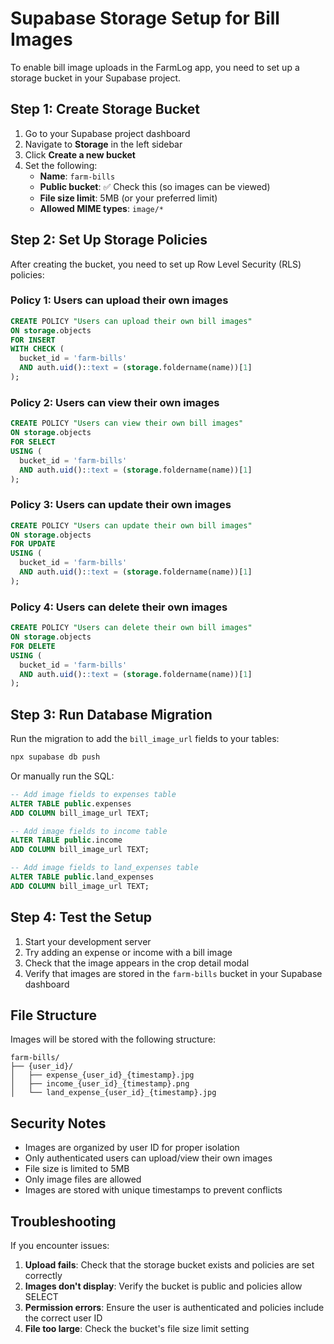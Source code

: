 # Supabase Storage Setup for Bill Images

To enable bill image uploads in the FarmLog app, you need to set up a storage bucket in your Supabase project.

## Step 1: Create Storage Bucket

1. Go to your Supabase project dashboard
2. Navigate to **Storage** in the left sidebar
3. Click **Create a new bucket**
4. Set the following:
   - **Name**: `farm-bills`
   - **Public bucket**: ✅ Check this (so images can be viewed)
   - **File size limit**: 5MB (or your preferred limit)
   - **Allowed MIME types**: `image/*`

## Step 2: Set Up Storage Policies

After creating the bucket, you need to set up Row Level Security (RLS) policies:

### Policy 1: Users can upload their own images
```sql
CREATE POLICY "Users can upload their own bill images" 
ON storage.objects 
FOR INSERT 
WITH CHECK (
  bucket_id = 'farm-bills' 
  AND auth.uid()::text = (storage.foldername(name))[1]
);
```

### Policy 2: Users can view their own images
```sql
CREATE POLICY "Users can view their own bill images" 
ON storage.objects 
FOR SELECT 
USING (
  bucket_id = 'farm-bills' 
  AND auth.uid()::text = (storage.foldername(name))[1]
);
```

### Policy 3: Users can update their own images
```sql
CREATE POLICY "Users can update their own bill images" 
ON storage.objects 
FOR UPDATE 
USING (
  bucket_id = 'farm-bills' 
  AND auth.uid()::text = (storage.foldername(name))[1]
);
```

### Policy 4: Users can delete their own images
```sql
CREATE POLICY "Users can delete their own bill images" 
ON storage.objects 
FOR DELETE 
USING (
  bucket_id = 'farm-bills' 
  AND auth.uid()::text = (storage.foldername(name))[1]
);
```

## Step 3: Run Database Migration

Run the migration to add the `bill_image_url` fields to your tables:

```bash
npx supabase db push
```

Or manually run the SQL:

```sql
-- Add image fields to expenses table
ALTER TABLE public.expenses 
ADD COLUMN bill_image_url TEXT;

-- Add image fields to income table  
ALTER TABLE public.income 
ADD COLUMN bill_image_url TEXT;

-- Add image fields to land_expenses table
ALTER TABLE public.land_expenses 
ADD COLUMN bill_image_url TEXT;
```

## Step 4: Test the Setup

1. Start your development server
2. Try adding an expense or income with a bill image
3. Check that the image appears in the crop detail modal
4. Verify that images are stored in the `farm-bills` bucket in your Supabase dashboard

## File Structure

Images will be stored with the following structure:
```
farm-bills/
├── {user_id}/
│   ├── expense_{user_id}_{timestamp}.jpg
│   ├── income_{user_id}_{timestamp}.png
│   └── land_expense_{user_id}_{timestamp}.jpg
```

## Security Notes

- Images are organized by user ID for proper isolation
- Only authenticated users can upload/view their own images
- File size is limited to 5MB
- Only image files are allowed
- Images are stored with unique timestamps to prevent conflicts

## Troubleshooting

If you encounter issues:

1. **Upload fails**: Check that the storage bucket exists and policies are set correctly
2. **Images don't display**: Verify the bucket is public and policies allow SELECT
3. **Permission errors**: Ensure the user is authenticated and policies include the correct user ID
4. **File too large**: Check the bucket's file size limit setting 